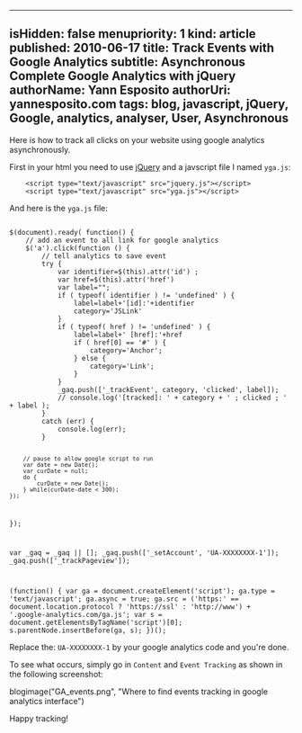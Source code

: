 -----
isHidden:       false
menupriority:   1
kind:           article
published: 2010-06-17
title: Track Events with Google Analytics
subtitle: Asynchronous Complete Google Analytics with jQuery
authorName: Yann Esposito
authorUri: yannesposito.com
tags: blog, javascript, jQuery, Google, analytics, analyser, User, Asynchronous
-----

Here is how to track all clicks on your website using google analytics asynchronously.

First in your <sc>html</sc> you need to use [jQuery](http://jquery.com) and a javscript file I named `yga.js`:



<pre><code class="html">    &lt;script type="text/javascript" src="jquery.js"&gt;&lt;/script&gt;
    &lt;script type="text/javascript" src="yga.js"&gt;&lt;/script&gt;
</code></pre>



And here is the `yga.js` file:

<code class="javascript" file="yga.js">
$(document).ready( function() {
    // add an event to all link for google analytics
    $('a').click(function () {
        // tell analytics to save event
        try {
            var identifier=$(this).attr('id') ;
            var href=$(this).attr('href')
            var label="";
            if ( typeof( identifier ) != 'undefined' ) {
                label=label+'[id]:'+identifier
                category='JSLink'
            }
            if ( typeof( href ) != 'undefined' ) {
                label=label+' [href]:'+href
                if ( href[0] == '#' ) {
                    category='Anchor';
                } else {
                    category='Link';
                }
            }
            _gaq.push(['_trackEvent', category, 'clicked', label]);
            // console.log('[tracked]: ' + category + ' ; clicked ; ' + label );
        }
        catch (err) {
            console.log(err);
        }

        // pause to allow google script to run
        var date = new Date();
        var curDate = null;
        do {
            curDate = new Date();
        } while(curDate-date < 300);
    });
});

var _gaq = _gaq || [];
_gaq.push(['_setAccount', 'UA-XXXXXXXX-1']);
_gaq.push(['_trackPageview']);

(function() {
 var ga = document.createElement('script'); ga.type = 'text/javascript'; ga.async = true;
 ga.src = ('https:' == document.location.protocol ? 'https://ssl' : 'http://www') + '.google-analytics.com/ga.js';
 var s = document.getElementsByTagName('script')[0]; s.parentNode.insertBefore(ga, s);
 })();
</code>

Replace the: `UA-XXXXXXXX-1` by your google analytics code and you're done.

To see what occurs, simply go in `Content` and `Event Tracking` as shown in the following screenshot:

blogimage("GA_events.png", "Where to find events tracking in google analytics interface")

Happy tracking!
